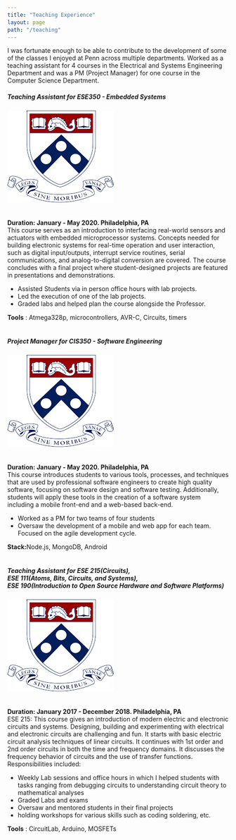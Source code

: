 ```yaml
---
title: "Teaching Experience"
layout: page
path: "/teaching"
---
```


I was fortunate enough to be able to contribute to the development of some of the classes I enjoyed at Penn across multiple departments. Worked as a teaching assistant for 4 courses in the Electrical and Systems Engineering Department and was a PM (Project Manager) for one course in the Computer Science Department.

<div class="container">
    <div id='left-content'>
     <h5 id="Titre">Teaching Assistant for ESE350 - Embedded Systems</h5>
        <img id="Logo" src="./penn.png" alt="logo" />        
    </div>
    <div id='right-content'>        
        <br/><br/><b>Duration: January - May 2020. Philadelphia, PA</b><br/>
        This course serves as an introduction to interfacing real-world sensors and actuators with embedded microprocessor systems. Concepts needed for building electronic systems for real-time operation and user interaction, such as digital input/outputs, interrupt service routines, serial communications, and analog-to-digital conversion are covered. The course concludes with a final project where student-designed projects are featured in presentations and demonstrations.
         <ul> 
            <li>Assisted Students via in person office hours with lab projects. </li>
            <li>Led the execution of one of the lab projects. </li>
            <li>Graded labs and helped plan the course alongside the Professor.</li>
        </ul> 
        <b>Tools</b> : Atmega328p, microcontrollers, AVR-C, Circuits, timers 
        </span>
    </div>
    <br/>
</div>

<div class="container">
    <div id='left-content'>
     <h5 id="Titre">Project Manager for CIS350 - Software Engineering</h5>
        <img id="Logo" src="./penn.png" alt="logo" />        
    </div>
    <div id='right-content'>        
        <br/><br/><b>Duration: January - May 2020. Philadelphia, PA</b><br/>
        This course introduces students to various tools, processes, and techniques that are used by professional software engineers to create high quality software, focusing on software design and software testing. Additionally, students will apply these tools in the creation of a software system including a mobile front-end and a web-based back-end.<br/>
         <ul> 
            <li>Worked as a PM for two teams of four students </li>
            <li>Oversaw the development of a mobile and web app for each team. Focused on the agile development cycle. </li>
        </ul> 
        <b>Stack:</b>Node.js, MongoDB, Android   
        </span>
    </div>
    <br/>
</div>

<div class="container">
    <div id='left-content'>
     <h5 id="Titre">Teaching Assistant for ESE 215(Circuits),<br/> ESE 111(Atoms, Bits, Circuits, and Systems),<br/> ESE 190(Introduction to Open Source Hardware and Software Platforms)</h5>
        <img id="Logo" src="./penn.png" alt="logo" />        
    </div>
    <div id='right-content'>        
        <br/><br/><b>Duration: January 2017 - December 2018. Philadelphia, PA</b><br/>
        ESE 215: This course gives an introduction of modern electric and electronic circuits and systems. Designing, building and experimenting with electrical and electronic circuits are challenging and fun. It starts with basic electric circuit analysis techniques of linear circuits. It continues with 1st order and 2nd order circuits in both the time and frequency domains. It discusses the frequency behavior of circuits and the use of transfer functions. 
        Responsibilities included:
         <ul> 
            <li>Weekly Lab sessions and office hours in which I helped students with tasks ranging from debugging circuits to understanding circuit theory to mathematical analyses </li>
            <li>Graded Labs and exams</li>
            <li>Oversaw and mentored students in their final projects</li>
            <li>holding workshops for various skills such as coding soldering, etc.</li>
        </ul>  
        <b>Tools</b> : CircuitLab, Arduino, MOSFETs  
        </span>
    </div>
    <br/><br/><br/><br/><br/><br/><br/><br/>
</div>